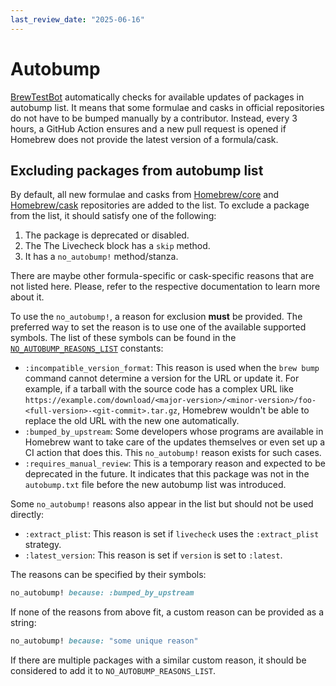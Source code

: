 ```yaml
---
last_review_date: "2025-06-16"
---
```


# Autobump

[BrewTestBot](BrewTestBot.md) automatically checks for available updates of packages in autobump list. It means that some formulae and casks in official repositories do not have to be bumped manually by a contributor. Instead, every 3 hours, a GitHub Action ensures and a new pull request is opened if Homebrew does not provide the latest version of a formula/cask.

## Excluding packages from autobump list

By default, all new formulae and casks from [Homebrew/core](https://github.com/Homebrew/homebrew-core) and [Homebrew/cask](https://github.com/Homebrew/homebrew-cask) repositories are added to the list. To exclude a package from the list, it should satisfy one of the following:

1. The package is deprecated or disabled.
2. The The Livecheck block has a `skip` method.
3. It has a `no_autobump!` method/stanza.

There are maybe other formula-specific or cask-specific reasons that are not listed here. Please, refer to the respective documentation to learn more about it.

To use the `no_autobump!`, a reason for exclusion **must** be provided. The preferred way to set the reason is to use one of the available supported symbols. The list of these symbols can be found in the [`NO_AUTOBUMP_REASONS_LIST`](https://rubydoc.brew.sh/top-level-namespace.html#NO_AUTOBUMP_REASONS_LIST-constant) constants:

* `:incompatible_version_format`: This reason is used when the `brew bump` command cannot determine a version for the URL or update it. For example, if a tarball with the source code has a complex URL like `https://example.com/download/<major-version>/<minor-version>/foo-<full-version>-<git-commit>.tar.gz`, Homebrew wouldn't be able to replace the old URL with the new one automatically.
* `:bumped_by_upstream`: Some developers whose programs are available in Homebrew want to take care of the updates themselves or even set up a CI action that does this. This `no_autobump!` reason exists for such cases.
* `:requires_manual_review`: This is a temporary reason and expected to be deprecated in the future. It indicates that this package was not in the `autobump.txt` file before the new autobump list was introduced.

Some `no_autobump!` reasons also appear in the list but should not be used directly:

* `:extract_plist`: This reason is set if `livecheck` uses the `:extract_plist` strategy.
* `:latest_version`: This reason is set if `version` is set to `:latest`.

The reasons can be specified by their symbols:

```ruby
no_autobump! because: :bumped_by_upstream
```

If none of the reasons from above fit, a custom reason can be provided as a string:

```ruby
no_autobump! because: "some unique reason"
```

If there are multiple packages with a similar custom reason, it should be considered to add it to `NO_AUTOBUMP_REASONS_LIST`.
